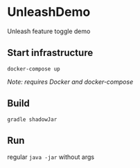 # UnleashDemo
Unleash feature toggle demo

## Start infrastructure
```docker-compose up```

_Note: requires Docker and docker-compose_

## Build
```gradle shadowJar```

## Run
regular ```java -jar``` without args